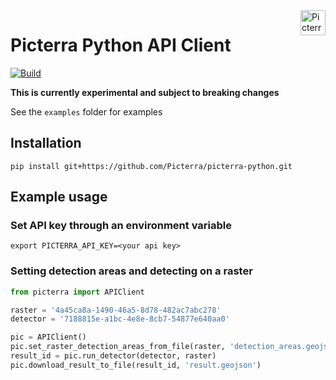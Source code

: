 <a href="https://picterra.ch">
    <img
        src="https://storage.googleapis.com/cloud.picterra.ch/public/assets/logo/picterra_logo_640.png"
        alt="Picterra logo" title="Picterra" align="right" height="40" />
</a>

# Picterra Python API Client

[![Build](https://travis-ci.org/Picterra/picterra-python.svg?branch=master)](https://travis-ci.org/Picterra/picterra-python.svg?branch=master)


**This is currently experimental and subject to breaking changes**

See the `examples` folder for examples

## Installation

```
pip install git+https://github.com/Picterra/picterra-python.git
```

## Example usage

### Set API key through an environment variable

```
export PICTERRA_API_KEY=<your api key>
```

### Setting detection areas and detecting on a raster

```python
from picterra import APIClient

raster = '4a45ca8a-1490-46a5-8d78-482ac7abc278'
detector = '7188815e-a1bc-4e8e-8cb7-54877e640aa0'

pic = APIClient()
pic.set_raster_detection_areas_from_file(raster, 'detection_areas.geojson')
result_id = pic.run_detector(detector, raster)
pic.download_result_to_file(result_id, 'result.geojson')
```
